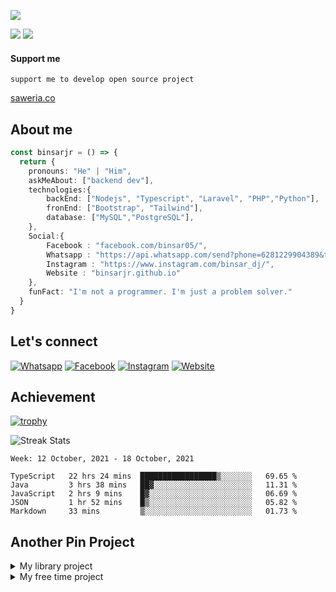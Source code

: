 <!--
  Title: Binsar Dwi Jasuma
  Description: I'm not a programmer. I'm just a problem solver.
  Author: binsarjr
  -->


![](https://cardivo.vercel.app/api?name=Binsar%20Dwi%20Jasuma&description=Hi,%20I%20am%20a%20student%20at%20SMK%20Muhammadiyah%201%20Bantul.%20I%20am%20also%20a%20member%20and%20admin%20of%20the%20Indonesian%20IT%20community%20forum%20at%20IndoSec.%20Now%20I%20work%20at%20gi.co.id%20a%20company%20to%20design%20websites.%20%F0%9F%91%8B&image=https://avatars.githubusercontent.com/u/33781288?v=4&backgroundColor=%23ecf0f1&instagram=binsar_dj&github=binsarjr&pattern=leaf&colorPattern=%23eaeaea)

[![](https://img.shields.io/badge/Email-binsarjr121@gmail.com-red)](mailto:binsarjr121@gmail.com)
[![](https://img.shields.io/badge/Age-18-green)](mailto:binsarjr121@gmail.com)


#### Support me
```
support me to develop open source project
```
[saweria.co](https://saweria.co/binsardj)

## About me
```ts
const binsarjr = () => {
  return {
    pronouns: "He" | "Him",
    askMeAbout: ["backend dev"],
    technologies:{
        backEnd: ["Nodejs", "Typescript", "Laravel", "PHP","Python"],
        fronEnd: ["Bootstrap", "Tailwind"],
        database: ["MySQL","PostgreSQL"],
    },
    Social:{
        Facebook : "facebook.com/binsar05/",
        Whatsapp : "https://api.whatsapp.com/send?phone=6281229904389&text=Halo+Binsar",
        Instagram : "https://www.instagram.com/binsar_dj/",
        Website : "binsarjr.github.io"
    },
    funFact: "I'm not a programmer. I'm just a problem solver."
  }
}
```

## Let's connect
[![Whatsapp](https://img.icons8.com/fluent/40/000000/whatsapp.png)](https://api.whatsapp.com/send?phone=6281229904389&text=Halo+Binsar)
[![Facebook](https://img.icons8.com/fluent/40/000000/facebook-new.png)](https://www.facebook.com/binsar05/)
[![Instagram](https://img.icons8.com/fluent/40/000000/instagram-new.png)](https://www.instagram.com/binsar_dj/)
[![Website](https://img.icons8.com/fluent/40/000000/domain.png)](https://binsarjr.github.io/)


## Achievement

[![trophy](https://github-profile-trophy.vercel.app/?username=binsarjr)](https://github.com/binsarjr)

![Streak Stats](https://github-readme-streak-stats.herokuapp.com/?user=binsarjr&)

<!--START_SECTION:waka-->
```text
Week: 12 October, 2021 - 18 October, 2021

TypeScript   22 hrs 24 mins  █████████████████▒░░░░░░░   69.65 % 
Java         3 hrs 38 mins   ██▓░░░░░░░░░░░░░░░░░░░░░░   11.31 % 
JavaScript   2 hrs 9 mins    █▓░░░░░░░░░░░░░░░░░░░░░░░   06.69 % 
JSON         1 hr 52 mins    █▒░░░░░░░░░░░░░░░░░░░░░░░   05.82 % 
Markdown     33 mins         ▒░░░░░░░░░░░░░░░░░░░░░░░░   01.73 % 
```
<!--END_SECTION:waka-->

## Another Pin Project
<details>
  <summary>My library project</summary>
  <a href="https://github.com/binsarjr/search-engine-nodejs">
    <img align="center" src="https://github-readme-stats.vercel.app/api/pin/?username=binsarjr&repo=search-engine-nodejs" />
  </a>
  <a href="https://github.com/binsarjr/node-email-extractor">
    <img align="center" src="https://github-readme-stats.vercel.app/api/pin/?username=binsarjr&repo=node-email-extractor" />
  </a>

  <a href="https://github.com/binsarjr/alexa-rank-nodejs">
    <img align="center" src="https://github-readme-stats.vercel.app/api/pin/?username=binsarjr&repo=alexa-rank-nodejs" />
  </a>  
</details>
<details>
  <summary>My free time project</summary>
  <a href="https://github.com/binsarjr/chatbot-indonesia">
    <img align="center" src="https://github-readme-stats.vercel.app/api/pin/?username=binsarjr&repo=chatbot-indonesia" />
  </a>
</details>
